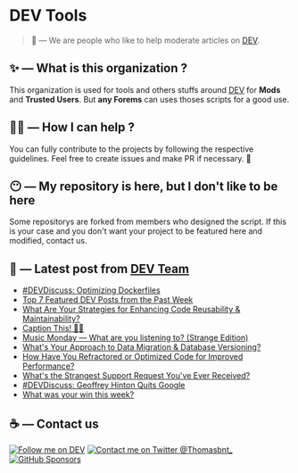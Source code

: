 # DEV Tools

> 🔧 — We are people who like to help moderate articles on [DEV](https://dev.to).

## ✨ — What is this organization ?

This organization is used for tools and others stuffs around [DEV](https://dev.to) for **Mods** and **Trusted Users**. But __any Forems__ can uses thoses scripts for a good use.


## 💪🏼 — How I can help ?

You can fully contribute to the projects by following the respective guidelines. Feel free to create issues and make PR if necessary. 🎉

## 😶 — My repository is here, but I don't like to be here

Some repositorys are forked from members who designed the script. If this is your case and you don't want your project to be featured here and modified, contact us.

## 📝 — Latest post from [DEV Team](https://dev.to/devteam)

<!-- BLOG-POST-LIST:START -->
- [#DEVDiscuss: Optimizing Dockerfiles](https://dev.to/devteam/devdiscuss-optimizing-dockerfiles-an1)
- [Top 7 Featured DEV Posts from the Past Week](https://dev.to/devteam/top-7-featured-dev-posts-from-the-past-week-34h0)
- [What Are Your Strategies for Enhancing Code Reusability &amp; Maintainability?](https://dev.to/devteam/what-are-your-strategies-for-enhancing-code-reusability-maintainability-4bc4)
- [Caption This! 🤔💭](https://dev.to/devteam/caption-this-2jcf)
- [Music Monday — What are you listening to? &lpar;Strange Edition&rpar;](https://dev.to/devteam/music-monday-what-are-you-listening-to-strange-edition-2d00)
- [What&#39;s Your Approach to Data Migration &amp; Database Versioning?](https://dev.to/devteam/whats-your-approach-to-data-migration-database-versioning-443o)
- [How Have You Refractored or Optimized Code for Improved Performance?](https://dev.to/devteam/how-have-you-refractored-or-optimized-code-for-improved-performance-2791)
- [What&#39;s the Strangest Support Request You&#39;ve Ever Received?](https://dev.to/devteam/whats-the-strangest-support-request-youve-ever-received-3gdc)
- [#DEVDiscuss: Geoffrey Hinton Quits Google](https://dev.to/devteam/devdiscuss-geoffrey-hinton-quits-google-2a85)
- [What was your win this week?](https://dev.to/devteam/what-was-your-win-this-week-35fe)
<!-- BLOG-POST-LIST:END -->


## ☕ — Contact us

[![Follow me on DEV](https://img.shields.io/badge/dev.to-%2308090A.svg?&style=for-the-badge&logo=dev.to&logoColor=white&alt=devto)](https://dev.to/thomasbnt)
[![Contact me on Twitter @Thomasbnt_](https://img.shields.io/badge/Contact%20me%20on%20Twitter-%231DA1F2.svg?&style=for-the-badge&logo=twitter&logoColor=white&alt=twitter)](https://twitter.com/messages/1142357270-1142357270?text=Hello,%20I%20contact%20you%20from%20devtotools%20&recipient_id=1142357270) [![GitHub Sponsors](https://img.shields.io/badge/Sponsor%20me-%23EA54AE.svg?&style=for-the-badge&logo=github-sponsors&logoColor=white)](https://github.com/sponsors/thomasbnt)


